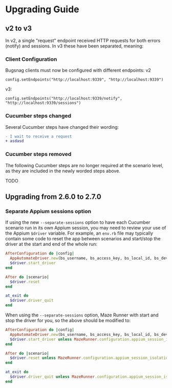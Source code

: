 # Upgrading Guide

## v2 to v3

In v2, a single "request" endpoint received HTTP requests for both errors (notify) and sessions.  In v3 these have 
been separated, meaning:

### Client Configuration

Bugsnag clients must now be configured with different endpoints:
v2
```
config.setEndpoints("http://localhost:9339", "http://localhost:9339")
```
v3:
```
config.setEndpoints("http://localhost:9339/notify", "http://localhost:9339/sessions")
```

### Cucumber steps changed
 
Several Cucumber steps have changed their wording:
```diff
- I wait to receive a request
+ asdasd
```

### Cucumber steps removed

The following Cucumber steps are no longer required at the scenario level, as they are included
in the newly worded steps above.

TODO

## Upgrading from 2.6.0 to 2.7.0

### Separate Appium sessions option

If using the new `--separate-sessions` option to have each Cucumber scenario run in its own Appium session, you may
need to review your use of the Appium `$driver` variable.  For example, an `env.rb` file may typically contain some code
to reset the app between scenarios and start/stop the driver at the start and end of the whole run:

```ruby
AfterConfiguration do |config|
  AppAutomateDriver.new(bs_username, bs_access_key, bs_local_id, bs_device, app_location)
  $driver.start_driver
end

After do |scenario|
  $driver.reset
end

at_exit do
  $driver.driver_quit
end
```

When using the `--separate-sessions` option, Maze Runner with start and stop the driver for you, so the above should be
modified to:

```ruby
AfterConfiguration do |config|
  AppAutomateDriver.new(bs_username, bs_access_key, bs_local_id, bs_device, app_location)
  $driver.start_driver unless MazeRunner.configuration.appium_session_isolation
end

After do |scenario|
  $driver.reset unless MazeRunner.configuration.appium_session_isolation
end

at_exit do
  $driver.driver_quit unless MazeRunner.configuration.appium_session_isolation
end
```
